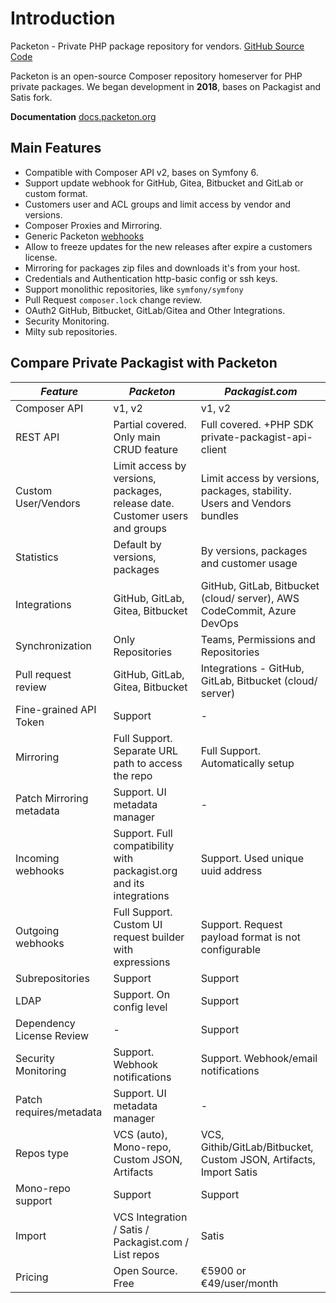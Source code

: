 # Introduction

Packeton - Private PHP package repository for vendors. [GitHub Source Code](https://github.com/vtsykun/packeton)

Packeton is an open-source Composer repository homeserver for PHP private packages.
We began development in **2018**, bases on Packagist and Satis fork.

**Documentation** [docs.packeton.org](https://docs.packeton.org)

## Main Features

- Compatible with Composer API v2, bases on Symfony 6.
- Support update webhook for GitHub, Gitea, Bitbucket and GitLab or custom format.
- Customers user and ACL groups and limit access by vendor and versions.
- Composer Proxies and Mirroring.
- Generic Packeton [webhooks](webhook.md)
- Allow to freeze updates for the new releases after expire a customers license.
- Mirroring for packages zip files and downloads it's from your host.
- Credentials and Authentication http-basic config or ssh keys.
- Support monolithic repositories, like `symfony/symfony`
- Pull Request `composer.lock` change review.
- OAuth2 GitHub, Bitbucket, GitLab/Gitea and Other Integrations.
- Security Monitoring.
- Milty sub repositories.

## Compare Private Packagist with Packeton

| *Feature*                 | *Packeton*                                                                  | *Packagist.com*                                                          |
|---------------------------|-----------------------------------------------------------------------------|--------------------------------------------------------------------------|
| Composer API              | v1, v2                                                                      | v1, v2                                                                   |
| REST API                  | Partial covered. Only main CRUD feature                                     | Full covered. +PHP SDK private-packagist-api-client                      |
| Custom User/Vendors       | Limit access by versions, packages, release date. Customer users and groups | Limit access by versions, packages, stability. Users and Vendors bundles |
| Statistics                | Default by versions, packages                                               | By versions, packages and customer usage                                 |
| Integrations              | GitHub, GitLab, Gitea, Bitbucket                                            | GitHub, GitLab, Bitbucket (cloud/ server), AWS CodeCommit, Azure DevOps  |
| Synchronization           | Only Repositories                                                           | Teams, Permissions and Repositories                                      |
| Pull request review       | GitHub, GitLab, Gitea, Bitbucket                                            | Integrations - GitHub, GitLab, Bitbucket (cloud/ server)                 |
| Fine-grained API Token    | Support                                                                     | -                                                                        |
| Mirroring                 | Full Support. Separate URL path to access the repo                          | Full Support. Automatically setup                                        |
| Patch Mirroring metadata  | Support. UI metadata manager                                                | -                                                                        |
| Incoming webhooks         | Support. Full compatibility with packagist.org and its integrations         | Support. Used unique uuid address                                        |
| Outgoing webhooks         | Full Support. Custom UI request builder with expressions                    | Support. Request payload format is not configurable                      |
| Subrepositories           | Support                                                                     | Support                                                                  |
| LDAP                      | Support. On config level                                                    | Support                                                                  |
| Dependency License Review | -                                                                           | Support                                                                  |
| Security Monitoring       | Support. Webhook notifications                                              | Support. Webhook/email notifications                                     |
| Patch requires/metadata   | Support. UI metadata manager                                                | -                                                                        |
| Repos type                | VCS (auto), Mono-repo, Custom JSON, Artifacts                               | VCS, Githib/GitLab/Bitbucket, Custom JSON, Artifacts, Import Satis       |
| Mono-repo support         | Support                                                                     | Support                                                                  |
| Import                    | VCS Integration / Satis / Packagist.com  / List repos                       | Satis                                                                    |
 | Pricing                   | Open Source. Free                                                           | €5900 or €49/user/month                                                  |
